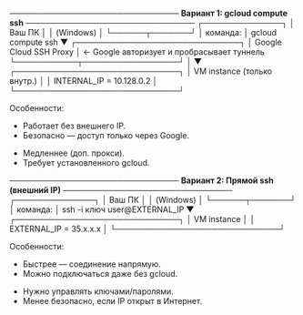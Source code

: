 ──────────────────────────────
 **Вариант 1: gcloud compute ssh**
──────────────────────────────
┌──────────────┐
│  Ваш ПК      │
│ (Windows)    │
└──────┬───────┘
       │  команда:
       │  gcloud compute ssh
       ▼
┌─────────────────────────────┐
│ Google Cloud SSH Proxy      │ ← Google авторизует и пробрасывает туннель
└───────────┬─────────────────┘
            │
            ▼
┌─────────────────────────────┐
│ VM instance (только внутр.) │
│ INTERNAL_IP = 10.128.0.2    │
└─────────────────────────────┘

Особенности:
+ Работает без внешнего IP.
+ Безопасно — доступ только через Google.
- Медленнее (доп. прокси).
- Требует установленного gcloud.


──────────────────────────────
 **Вариант 2: Прямой ssh (внешний IP)**
──────────────────────────────
┌──────────────┐
│  Ваш ПК      │
│ (Windows)    │
└──────┬───────┘
       │  команда:
       │  ssh -i ключ user@EXTERNAL_IP
       ▼
┌─────────────────────────────┐
│ VM instance                  │
│ EXTERNAL_IP = 35.x.x.x       │
└─────────────────────────────┘

Особенности:
+ Быстрее — соединение напрямую.
+ Можно подключаться даже без gcloud.
- Нужно управлять ключами/паролями.
- Менее безопасно, если IP открыт в Интернет.
